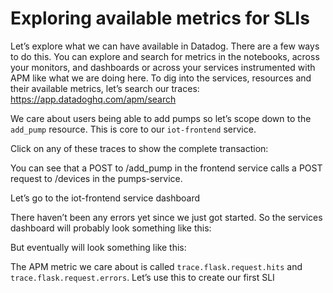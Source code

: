 # Exploring available metrics for SLIs 

Let’s explore what we can have available in Datadog. There are a few ways to do this. You can explore and search for metrics in the notebooks, across your monitors, and dashboards or across your services instrumented with APM like what we are doing here. To dig into the services, resources and their available metrics, let’s search our traces: https://app.datadoghq.com/apm/search 


We care about users being able to add pumps so let’s scope down to the `add_pump` resource. This is core to our `iot-frontend` service. 

Click on any of these traces to show the complete transaction:


You can see that a POST to /add_pump in the frontend service calls a POST request to /devices in the pumps-service.



Let’s go to the iot-frontend service dashboard

There haven’t been any errors yet since we just got started. So the services dashboard will probably look something like this: 



But eventually will look something like this: 



The APM metric we care about is called `trace.flask.request.hits` and `trace.flask.request.errors`. Let’s use this to create our first SLI
